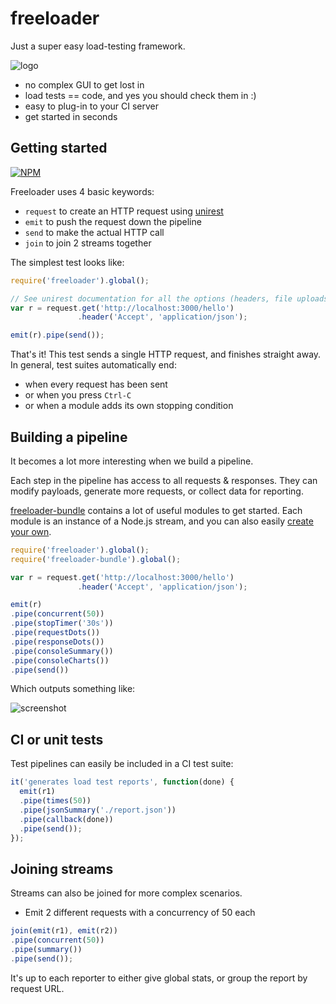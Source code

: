 # freeloader

Just a super easy load-testing framework.

![logo](https://raw.github.com/rprieto/freeloader/master/freeloader.jpg)

- no complex GUI to get lost in
- load tests == code, and yes you should check them in :)
- easy to plug-in to your CI server
- get started in seconds

## Getting started

[![NPM](https://nodei.co/npm/freeloader.svg)](http://www.npmjs.org/package/freeloader)

Freeloader uses 4 basic keywords:

- `request` to create an HTTP request using [unirest](https://github.com/mashape/unirest-nodejs)
- `emit` to push the request down the pipeline
- `send` to make the actual HTTP call
- `join` to join 2 streams together

The simplest test looks like:

```js
require('freeloader').global();

// See unirest documentation for all the options (headers, file uploads...)
var r = request.get('http://localhost:3000/hello')
               .header('Accept', 'application/json');

emit(r).pipe(send());
```

That's it! This test sends a single HTTP request, and finishes straight away.
In general, test suites automatically end:

- when every request has been sent
- or when you press `Ctrl-C`
- or when a module adds its own stopping condition

## Building a pipeline

It becomes a lot more interesting when we build a pipeline.

Each step in the pipeline has access to all requests & responses. They can modify payloads, generate more requests, or collect data for reporting.

[freeloader-bundle](http://github.com/rprieto/freeloader-bundle) contains a lot of useful modules to get started. Each module is an instance of a Node.js stream, and you can also easily [create your own](https://github.com/rprieto/freeloader-stream).

```js
require('freeloader').global();
require('freeloader-bundle').global();

var r = request.get('http://localhost:3000/hello')
               .header('Accept', 'application/json');

emit(r)
.pipe(concurrent(50))
.pipe(stopTimer('30s'))
.pipe(requestDots())
.pipe(responseDots())
.pipe(consoleSummary())
.pipe(consoleCharts())
.pipe(send())
```

Which outputs something like:

![screenshot](https://raw.github.com/rprieto/freeloader/master/screenshot.png)

## CI or unit tests

Test pipelines can easily be included in a CI test suite:

```js
it('generates load test reports', function(done) {
  emit(r1)
  .pipe(times(50))
  .pipe(jsonSummary('./report.json'))
  .pipe(callback(done))
  .pipe(send());
});
```

## Joining streams

Streams can also be joined for more complex scenarios.

- Emit 2 different requests with a concurrency of 50 each

```js
join(emit(r1), emit(r2))
.pipe(concurrent(50))
.pipe(summary())
.pipe(send());
```

It's up to each reporter to either give global stats, or group the report by request URL.
